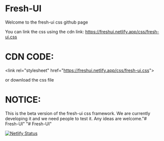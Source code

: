 # Fresh-UI

Welcome to the fresh-ui css github page

You can link the css using the cdn link: https://freshui.netlify.app/css/fresh-ui.css
# CDN CODE: 

&lt;link rel="stylesheet" href="https://freshui.netlify.app/css/fresh-ui.css"&gt;

or download the css file

# NOTICE:
This is the beta version of the fresh-ui css framework.
We are currently developing it and we need people to test it.
Any ideas are welcome."# Fresh-UI" 
"# Fresh-UI" 

[![Netlify Status](https://api.netlify.com/api/v1/badges/a8a04f95-7767-4044-ba09-dea411f9b316/deploy-status)](https://app.netlify.com/sites/freshui/deploys)
